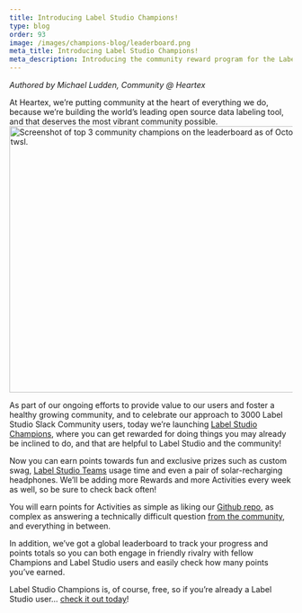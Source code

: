 ```yaml
---
title: Introducing Label Studio Champions!
type: blog
order: 93
image: /images/champions-blog/leaderboard.png
meta_title: Introducing Label Studio Champions!
meta_description: Introducing the community reward program for the Label Studio open source data labeling tool!  
---
```


*Authored by Michael Ludden, Community @ Heartex*

At Heartex, we’re putting community at the heart of everything we do, because we’re building the world’s leading open source data labeling tool, and that deserves the most vibrant community possible. 
<br/>
<img src="/images/champions-blog/leaderboard.png" alt="Screenshot of top 3 community champions on the leaderboard as of October 27 2021, daniel bishop, tom o'hara, and twsl." class="gif-border" height="474px" width="800px" />

As part of our ongoing efforts to provide value to our users and foster a healthy growing community, and to celebrate our approach to 3000 Label Studio Slack Community users, today we’re launching [Label Studio Champions](/community/champions), where you can get rewarded for doing things you may already be inclined to do, and that are helpful to Label Studio and the community!

Now you can earn points towards fun and exclusive prizes such as custom swag, [Label Studio Teams](https://heartex.com/company/introducing-heartex-label-studio-teams) usage time and even a pair of solar-recharging headphones. We’ll be adding more Rewards and more Activities every week as well, so be sure to check back often!

You will earn points for Activities as simple as liking our [Github repo](https://github.com/heartexlabs/label-studio), as complex as answering a technically difficult question [from the community](http://slack.labelstud.io.s3-website-us-east-1.amazonaws.com/?source=ls-champ-blog), and everything in between.

In addition, we’ve got a global leaderboard to track your progress and points totals so you can both engage in friendly rivalry with fellow Champions and Label Studio users and easily check how many points you’ve earned.

Label Studio Champions is, of course, free, so if you’re already a Label Studio user… [check it out today](/community/champions)!
